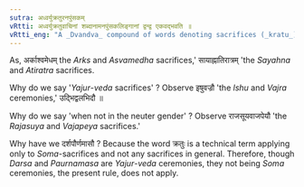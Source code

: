 ```yaml
---
sutra: अध्वर्युक्रतुरनपुंसकम्
vRtti: अध्वर्युक्रतुवाचिनां शब्दानामनपुंसकलिङ्गानां द्वन्द्व एकवद्भवति ॥
vRtti_eng: "A _Dvandva_ compound of words denoting sacrifices (_kratu_) ordained by the _Yajur_ (_Adhvaryu_) _Veda_, is singular, provided they are never used in the neuter gender."
---
```

As, अर्काश्वमेधम् the _Arks_ and _Asvamedha_ sacrifices,' सायाह्नातिरात्रम् 'the _Sayahna_ and _Atiratra_ sacrifices.

Why do we say '_Yajur_-_veda_ sacrifices' ? Observe इषुवज्रौ 'the _lshu_ and _Vajra_ ceremonies,' उद्भिद्वलभिदौ ॥

Why do we say 'when not in the neuter gender' ? Observe राजसूयवाजपेयौ 'the _Rajasuya_ and _Vajapeya_ sacrifices.'

Why have we दर्शपौर्णमासौ ? Because the word क्रतुः is a technical term applying only to _Soma_-sacrifices and not any sacrifices in general. Therefore, though _Darsa_ and _Paurnamasa_ are _Yajur_-_veda_ ceremonies, they not being _Soma_ ceremonies, the present rule, does not apply.
